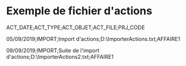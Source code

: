 # Exemple de fichier d'actions
ACT\_DATE;ACT\_TYPE;ACT\_OBJET;ACT\_FILE;PRJ\_CODE


05/09/2019;IMPORT;Import d'actions;D:\ImporterActions.txt;AFFAIRE1


09/09/2019;IMPORT;Suite de l'import d'actions;D:\ImporterActions2.txt;AFFAIRE1


